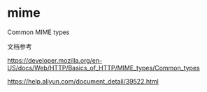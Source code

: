 # mime

Common MIME types

文档参考

https://developer.mozilla.org/en-US/docs/Web/HTTP/Basics_of_HTTP/MIME_types/Common_types

https://help.aliyun.com/document_detail/39522.html